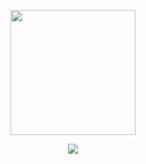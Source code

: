 <p align="center">
  <img src="https://res.cloudinary.com/dqukcyidd/image/upload/v1621125469/ezgif-2-58252afb6b30_yklpva.gif?raw=true" width="200px">
</p>

<p align="center">
  <img src="https://media.giphy.com/media/yjos61Qgsy17q/giphy.gif">
</p>

<!--
**ghostafbr/ghostafbr** is a ✨ _special_ ✨ repository because its `README.md` (this file) appears on your GitHub profile.

Here are some ideas to get you started:

- 🔭 I’m currently working on ...
- 🌱 I’m currently learning ...
- 👯 I’m looking to collaborate on ...
- 🤔 I’m looking for help with ...
- 💬 Ask me about ...
- 📫 How to reach me: ...
- 😄 Pronouns: ...
- ⚡ Fun fact: ...
-->

